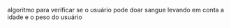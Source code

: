 algoritmo para verificar se o usuário pode doar sangue levando em conta a idade e o peso do usuário
